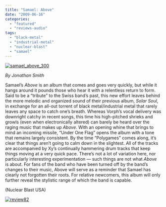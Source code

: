 ```yaml
---
title: "Samael: Above"
date: "2009-06-16"
categories: 
  - "featured"
  - "reviews-audio"
tags: 
  - "black-metal"
  - "industrial-metal"
  - "nuclear-blast"
  - "samael"
---
```


[![samael_above_300](http://www.hellbound.ca/wp-content/uploads/2009/06/samael_above_300.jpg "samael_above_300")](http://www.hellbound.ca/wp-content/uploads/2009/06/samael_above_300.jpg)

_By Jonathan Smith_

Samael’s _Above_ is an album that comes and goes very quickly, but while it hangs around it pounds those who hear it with a relentless return to form. Said to be a “tribute” to the Swiss band’s past, this new effort leaves behind the more melodic and organized sound of their previous album, _Solar Soul_, in exchange for an all-out torrent of black metal/industrial metal that rarely leaves any space to catch one’s breath. Whereas Vorph’s vocal delivery was downright catchy in recent songs, this time his high-pitched shrieks and growls (even when electronically altered) can barely be heard over the raging music that makes up _Above_. With an opening whine that brings to mind an incoming missile, “Under One Flag” opens the album with a tone that remains largely consistent. By the time “Polygames” comes along, it’s clear that things aren’t going to calm down in the slightest. All of the tracks are accompanied by Xy’s continually hammering drum tracks that keep things moving at a very quick pace. There’s not a lot of variation here, nor particularly interesting experimentation — such things are not what _Above_ is about. For fans of the band who have been turned off by the band’s changes to their music, Above will serve as a reminder that Samael has clearly not forgotten their roots. For relative newcomers, this album will only further reveal the stylistic range of which the band is capable.

(Nuclear Blast USA)

[![review82](http://www.hellbound.ca/wp-content/uploads/2009/06/review82.png "review82")](http://www.hellbound.ca/wp-content/uploads/2009/06/review82.png)
